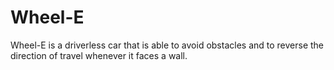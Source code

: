 # Wheel-E
Wheel-E is a driverless car that is able to avoid obstacles and to reverse the direction of travel whenever it faces a wall.
